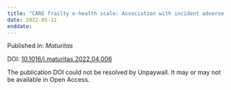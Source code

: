 ```yaml
---
title: "CARE frailty e-health scale: Association with incident adverse health outcomes and comparison with the Cardiovascular Health Study frailty scale in the NuAge cohort."
date: 2022-05-11
enddate:
---
```


Published in: *Maturitas*

DOI: [10.1016/j.maturitas.2022.04.006](https://doi.org/10.1016/j.maturitas.2022.04.006)

The publication DOI could not be resolved by Unpaywall. It may or may not be available in Open Access.


